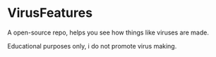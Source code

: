 # VirusFeatures
A open-source repo, helps you see how things like viruses are made.

Educational purposes only, i do not promote virus making.
